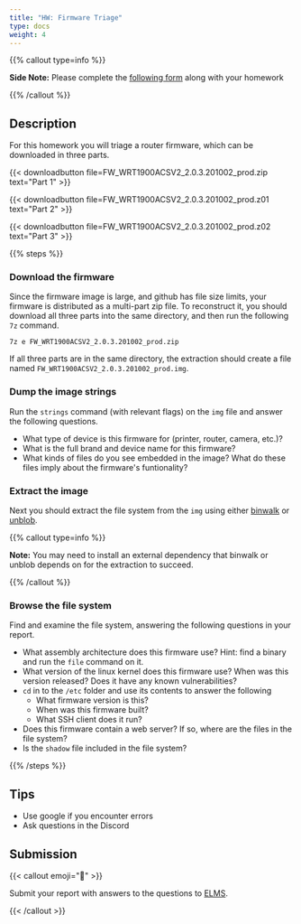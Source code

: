 ```yaml
---
title: "HW: Firmware Triage"
type: docs
weight: 4
---
```


{{% callout type=info %}}

**Side Note:** Please complete the [following form](https://forms.gle/GDu6BRePhmKpoypw5) along with your homework

{{% /callout %}}

## Description

For this homework you will triage a router firmware, which can be downloaded in three parts.

{{< downloadbutton file=FW_WRT1900ACSV2_2.0.3.201002_prod.zip text="Part 1" >}}

{{< downloadbutton file=FW_WRT1900ACSV2_2.0.3.201002_prod.z01 text="Part 2" >}}

{{< downloadbutton file=FW_WRT1900ACSV2_2.0.3.201002_prod.z02 text="Part 3" >}}

{{% steps %}}

### Download the firmware

Since the firmware image is large, and github has file size limits, your firmware is distributed as a multi-part zip file. To reconstruct it, you should download all three parts into the same directory, and then run the following `7z` command.

```
7z e FW_WRT1900ACSV2_2.0.3.201002_prod.zip
```

If all three parts are in the same directory, the extraction should create a file named `FW_WRT1900ACSV2_2.0.3.201002_prod.img`.

### Dump the image strings

Run the `strings` command (with relevant flags) on the `img` file and answer the following questions.

- What type of device is this firmware for (printer, router, camera, etc.)?
- What is the full brand and device name for this firmware?
- What kinds of files do you see embedded in the image? What do these files imply about the firmware's funtionality?

### Extract the image

Next you should extract the file system from the `img` using either [binwalk](https://github.com/ReFirmLabs/binwalk) or [unblob](https://unblob.org/installation/).

{{% callout type=info %}}

**Note:** You may need to install an external dependency that binwalk or unblob depends on for the extraction to succeed.

{{% /callout %}}

### Browse the file system

Find and examine the file system, answering the following questions in your report.

- What assembly architecture does this firmware use? Hint: find a binary and run the `file` command on it.
- What version of the linux kernel does this firmware use? When was this version released? Does it have any known vulnerabilities?
- `cd` in to the `/etc` folder and use its contents to answer the following
  - What firmware version is this?
  - When was this firmware built?
  - What SSH client does it run?
- Does this firmware contain a web server? If so, where are the files in the file system?
- Is the `shadow` file included in the file system?

{{% /steps %}}


## Tips

- Use google if you encounter errors
- Ask questions in the Discord

## Submission

{{< callout emoji="📝" >}}

Submit your report with answers to the questions to [ELMS](https://umd.instructure.com/courses/1374508/assignments).

{{< /callout >}}
